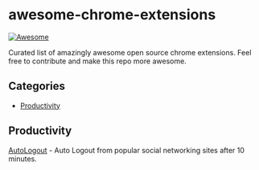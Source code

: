 # awesome-chrome-extensions
[![Awesome](https://cdn.rawgit.com/sindresorhus/awesome/d7305f38d29fed78fa85652e3a63e154dd8e8829/media/badge.svg)](https://github.com/sindresorhus/awesome)

Curated list of amazingly awesome open source chrome extensions. Feel free to contribute and make this repo more awesome.

## Categories
* [Productivity](#productivity)

## Productivity
  [AutoLogout](https://github.com/v-adhithyan/AutoLogout) - Auto Logout from popular social networking sites after 10 minutes.
